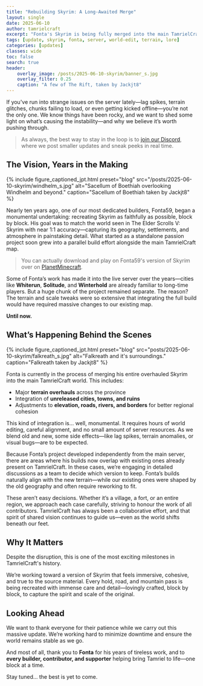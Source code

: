 ```yaml
---
title: "Rebuilding Skyrim: A Long-Awaited Merge"
layout: single
date: 2025-06-10
author: tamrielcraft
excerpt: "Fonta's Skyrim is being fully merged into the main TamrielCraft map — and it’s a massive step forward for the project."
tags: [update, skyrim, fonta, server, world-edit, terrain, lore]
categories: [updates]
classes: wide
toc: false
search: true
header:
    overlay_image: /posts/2025-06-10-skyrim/banner_s.jpg
    overlay_filter: 0.25
    caption: "A few of The Rift, taken by Jackjt8"
---
```


If you've run into strange issues on the server lately—lag spikes, terrain glitches, chunks failing to load, or even getting kicked offline—you’re not the only one. We know things have been rocky, and we want to shed some light on what’s causing the instability—and why we believe it’s worth pushing through.

> As always, the best way to stay in the loop is to [join our Discord](https://discord.gg/ApShrYn), where we post smaller updates and sneak peeks in real time.


## The Vision, Years in the Making

{% include figure_captioned_jpt.html
   preset="blog"
   src="/posts/2025-06-10-skyrim/windhelm_s.jpg"
   alt="Sacellum of Boethiah overlooking Windhelm and beyond."
   caption="Sacellum of Boethiah taken by Jackjt8"
%}

Nearly ten years ago, one of our most dedicated builders, Fonta59, began a monumental undertaking: recreating Skyrim as faithfully as possible, block by block. His goal was to match the world seen in The Elder Scrolls V: Skyrim with near 1:1 accuracy—capturing its geography, settlements, and atmosphere in painstaking detail. What started as a standalone passion project soon grew into a parallel build effort alongside the main TamrielCraft map.

> You can actually download and play on Fonta59's version of Skyrim over on [PlanetMinecraft](https://www.planetminecraft.com/project/skyrim-map-by-fonta59-skyrim-tes-interiors-with-download-1-20/).

Some of Fonta’s work has made it into the live server over the years—cities like **Whiterun**, **Solitude**, and **Winterhold** are already familiar to long-time players. But a huge chunk of the project remained separate. The reason? The terrain and scale tweaks were so extensive that integrating the full build would have required massive changes to our existing map.

**Until now.**


## What’s Happening Behind the Scenes

{% include figure_captioned_jpt.html
    preset="blog"
    src="posts/2025-06-10-skyrim/falkreath_s.jpg"
    alt="Falkreath and it's surroundings."
    caption="Falkreath taken by Jackjt8"
%}

Fonta is currently in the process of merging his entire overhauled Skyrim into the main TamrielCraft world. This includes:

- Major **terrain overhauls** across the province  
- Integration of **unreleased cities, towns, and ruins**  
- Adjustments to **elevation, roads, rivers, and borders** for better regional cohesion

This kind of integration is... well, monumental. It requires hours of world editing, careful alignment, and no small amount of server resources. As we blend old and new, some side effects—like lag spikes, terrain anomalies, or visual bugs—are to be expected.

Because Fonta’s project developed independently from the main server, there are areas where his builds now overlap with existing ones already present on TamrielCraft. In these cases, we’re engaging in detailed discussions as a team to decide which version to keep. Fonta’s builds naturally align with the new terrain—while our existing ones were shaped by the old geography and often require reworking to fit.

These aren’t easy decisions. Whether it’s a village, a fort, or an entire region, we approach each case carefully, striving to honour the work of all contributors. TamrielCraft has always been a collaborative effort, and that spirit of shared vision continues to guide us—even as the world shifts beneath our feet.


## Why It Matters

Despite the disruption, this is one of the most exciting milestones in TamrielCraft's history.

We’re working toward a version of Skyrim that feels immersive, cohesive, and true to the source material. Every hold, road, and mountain pass is being recreated with immense care and detail—lovingly crafted, block by block, to capture the spirit and scale of the original.


## Looking Ahead

We want to thank everyone for their patience while we carry out this massive update. We’re working hard to minimize downtime and ensure the world remains stable as we go.

And most of all, thank you to **Fonta** for his years of tireless work, and to **every builder, contributor, and supporter** helping bring Tamriel to life—one block at a time.

Stay tuned... the best is yet to come.
